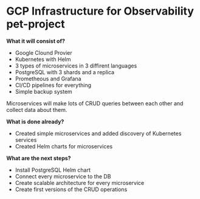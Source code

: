 # GCP Infrastructure for Observability pet-project

**What it will consist of?**

- Google Clound Provier
- Kubernetes with Helm
- 3 types of microservices in 3 diffirent languages
- PostgreSQL with 3 shards and a replica
- Prometheous and Grafana
- CI/CD pipelines for everything
- Simple backup system

Microservices will make lots of CRUD queries between each other and collect data about them.

**What is done already?**

- Created simple microservices and added discovery of Kubernetes services
- Created Helm charts for microservices

**What are the next steps?**

- Install PostgreSQL Helm chart
- Connect every microservice to the DB
- Create scalable architecture for every microservice
- Create first versions of the CRUD operations
